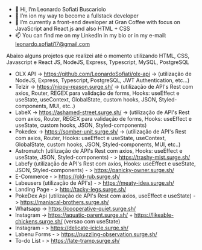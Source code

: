 - 👋 Hi, I’m Leonardo Sofiati Buscariolo
- 👀 I’m ion my way to become a fullstack developer
- 🌱 I’m currently a front-end developer at Gran Coffee with focus on JavaScript and React.js and also HTML + CSS
- 📫 You can find me on my LinkedIn in my bio or in my e-mail: leonardo.sofiati17@gmail.com

Abaixo alguns projetos que realizei até o momento utilizando HTML, CSS, Javascript e React JS, NodeJS, Express, Typescript, MySQL, PostgreSQL

* OLX API -> https://github.com/LeonardoSofiati/olx-api -> (utilização de NodeJS, Express, Typescript, PostgreSQL, JWT Authentication, etc...)
* Telzir -> https://nippy-reason.surge.sh/ -> (utilização de API's Rest com axios, Router, REGEX para validação de forms, Hooks: useEffect e useState, useContext, GlobalState, custom hooks, JSON, Styled-components, MUI, etc..)
* LabeX -> https://ashamed-street.surge.sh/ -> (utilização de API's Rest com axios, Router, REGEX para validação de forms, Hooks: useEffect e useState, custom hooks, JSON, Styled-components)
* Pokedex -> https://somber-unit.surge.sh/ -> (utilização de API's Rest com axios, Router, Hooks: useEffect e useState, useContext, GlobalState, custom hooks, JSON, Styled-components, MUI, etc..)
* Astromatch (utilização de API's Rest com axios, Hooks: useEffect e useState, JSON, Styled-components) - > https://trashy-mist.surge.sh/
* Labefy (utilização de API's Rest com axios,  Hooks: useEffect e useState, JSON, Styled-components) - > https://panicky-owner.surge.sh/
* E-Commerce - > https://old-rub.surge.sh/
* Labeusers (utilização de API's) - > https://meaty-idea.surge.sh/
* Landing Page - > http://tacky-legs.surge.sh/
* PokeDex Api (utilização de API's Rest com axios, useEffect e useState) - > https://maniacal-brothers.surge.sh/
* Whatsapp -> https://cooperative-quiet.surge.sh/
* Instagram -> https://aquatic-parent.surge.sh/ + https://likeable-chickens.surge.sh/ (versao com useState)
* Instagram - > https://delicate-icicle.surge.sh/
* Labenu Forms - > https://puzzling-observation.surge.sh/
* To-do List - > https://late-tramp.surge.sh/


